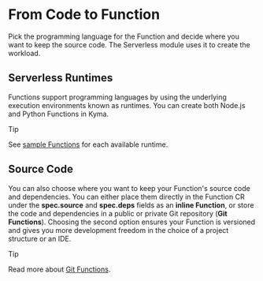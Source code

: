 # From Code to Function

Pick the programming language for the Function and decide where you want to keep the source code. The Serverless module uses it to create the workload.

## Serverless Runtimes

Functions support programming languages by using the underlying execution environments known as runtimes. You can create both Node.js and Python Functions in Kyma.

> [!TIP]
> See [sample Functions](technical-reference/07-10-sample-functions.md) for each available runtime.

## Source Code

You can also choose where you want to keep your Function's source code and dependencies. You can either place them directly in the Function CR under the **spec.source** and **spec.deps** fields as an **inline Function**, or store the code and dependencies in a public or private Git repository (**Git Functions**). Choosing the second option ensures your Function is versioned and gives you more development freedom in the choice of a project structure or an IDE.

> [!TIP]
> Read more about [Git Functions](technical-reference/07-40-git-source-type.md).
